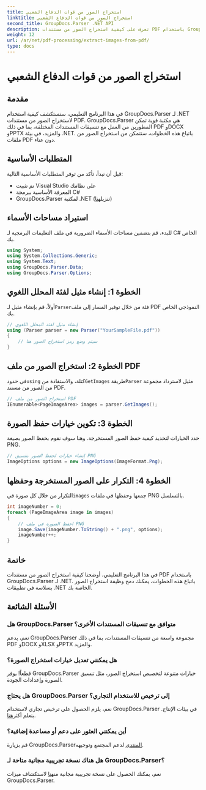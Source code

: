 ```yaml
---
title: استخراج الصور من قوات الدفاع الشعبي
linktitle: استخراج الصور من قوات الدفاع الشعبي
second_title: GroupDocs.Parser .NET API
description: تعرف على كيفية استخراج الصور من مستندات PDF باستخدام GroupDocs.Parser لـ .NET. دليل خطوة بخطوة مع أمثلة التعليمات البرمجية.
weight: 12
url: /ar/net/pdf-processing/extract-images-from-pdf/
type: docs
---
```

# استخراج الصور من قوات الدفاع الشعبي

## مقدمة
في هذا البرنامج التعليمي، سنستكشف كيفية استخدام GroupDocs.Parser لـ .NET لاستخراج الصور من مستندات PDF. GroupDocs.Parser هي مكتبة قوية تمكن المطورين من العمل مع تنسيقات المستندات المختلفة، بما في ذلك PDF وDOCX وPPTX والمزيد، في بيئة .NET. باتباع هذه الخطوات، ستتمكن من استخراج الصور من ملفات PDF دون عناء.
## المتطلبات الأساسية
قبل أن نبدأ، تأكد من توفر المتطلبات الأساسية التالية:
- تم تثبيت Visual Studio على نظامك
- المعرفة الأساسية ببرمجة C#
-  GroupDocs.Parser لمكتبة .NET (تنزيل[هنا](https://releases.groupdocs.com/parser/net/))

## استيراد مساحات الأسماء
للبدء، قم بتضمين مساحات الأسماء الضرورية في ملف التعليمات البرمجية لـ C# الخاص بك.
```csharp
using System;
using System.Collections.Generic;
using System.Text;
using GroupDocs.Parser.Data;
using GroupDocs.Parser.Options;
```
## الخطوة 1: إنشاء مثيل لفئة المحلل اللغوي
 أولاً، قم بإنشاء مثيل لـ`Parser`فئة من خلال توفير المسار إلى ملف PDF النموذجي الخاص بك.
```csharp
// إنشاء مثيل لفئة المحلل اللغوي
using (Parser parser = new Parser("YourSampleFile.pdf"))
{
    // سيتم وضع رمز استخراج الصور هنا
}
```
## الخطوة 2: استخراج الصور من ملف PDF
 في حدود`using` كتلة، والاستفادة من`GetImages` طريقة`Parser` مثيل لاسترداد مجموعة من الصور من مستند PDF.
```csharp
// استخراج الصور من ملف PDF
IEnumerable<PageImageArea> images = parser.GetImages();
```
## الخطوة 3: تكوين خيارات حفظ الصورة
حدد الخيارات لتحديد كيفية حفظ الصور المستخرجة. وهنا سوف نقوم بحفظ الصور بصيغة PNG.
```csharp
// إنشاء خيارات لحفظ الصور بتنسيق PNG
ImageOptions options = new ImageOptions(ImageFormat.Png);
```
## الخطوة 4: التكرار على الصور المستخرجة وحفظها
 التكرار من خلال كل صورة في`images` جمعها وحفظها في ملفات PNG بالتسلسل.
```csharp
int imageNumber = 0;
foreach (PageImageArea image in images)
{
    // احفظ الصورة في ملف PNG
    image.Save(imageNumber.ToString() + ".png", options);
    imageNumber++;
}
```

## خاتمة
في هذا البرنامج التعليمي، أوضحنا كيفية استخراج الصور من مستندات PDF باستخدام GroupDocs.Parser لـ .NET. باتباع هذه الخطوات، يمكنك دمج وظيفة استخراج الصور بسلاسة في تطبيقات .NET الخاصة بك.

## الأسئلة الشائعة
### هل GroupDocs.Parser متوافق مع تنسيقات المستندات الأخرى؟
نعم، يدعم GroupDocs.Parser مجموعة واسعة من تنسيقات المستندات، بما في ذلك PDF وDOCX وXLSX وPPTX والمزيد.
### هل يمكنني تعديل خيارات استخراج الصورة؟
قطعاً! يوفر GroupDocs.Parser خيارات متنوعة لتخصيص استخراج الصور، مثل تنسيق الصورة وإعدادات الجودة.
### هل يحتاج GroupDocs.Parser إلى ترخيص للاستخدام التجاري؟
 نعم، يلزم الحصول على ترخيص تجاري لاستخدام GroupDocs.Parser في بيئات الإنتاج. يتعلم أكثر[هنا](https://purchase.groupdocs.com/buy).
### أين يمكنني العثور على دعم أو مساعدة إضافية؟
 قم بزيارة GroupDocs.Parser[المنتدى](https://forum.groupdocs.com/c/parser/17) لدعم المجتمع وتوجيهه.
### هل هناك نسخة تجريبية مجانية متاحة لـ GroupDocs.Parser؟
 نعم، يمكنك الحصول على نسخة تجريبية مجانية من[هنا](https://releases.groupdocs.com/) لاستكشاف ميزات GroupDocs.Parser.